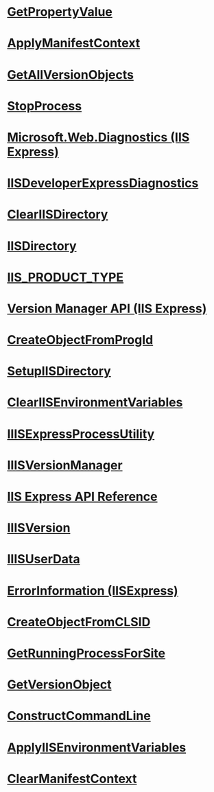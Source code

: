 # [GetPropertyValue](getpropertyvalue.md)
# [ApplyManifestContext](applymanifestcontext.md)
# [GetAllVersionObjects](getallversionobjects.md)
# [StopProcess](stopprocess.md)
# [Microsoft.Web.Diagnostics (IIS Express)](microsoft-web-diagnostics-iis-express.md)
# [IISDeveloperExpressDiagnostics](iisdeveloperexpressdiagnostics.md)
# [ClearIISDirectory](cleariisdirectory.md)
# [IISDirectory](iisdirectory.md)
# [IIS_PRODUCT_TYPE](iis-product-type.md)
# [Version Manager API (IIS Express)](version-manager-api-iis-express.md)
# [CreateObjectFromProgId](createobjectfromprogid.md)
# [SetupIISDirectory](setupiisdirectory.md)
# [ClearIISEnvironmentVariables](cleariisenvironmentvariables.md)
# [IIISExpressProcessUtility](iiisexpressprocessutility.md)
# [IIISVersionManager](iiisversionmanager.md)
# [IIS Express API Reference](iis-express-api-reference.md)
# [IIISVersion](iiisversion.md)
# [IIISUserData](iiisuserdata.md)
# [ErrorInformation (IISExpress)](errorinformation-iisexpress.md)
# [CreateObjectFromCLSID](createobjectfromclsid.md)
# [GetRunningProcessForSite](getrunningprocessforsite.md)
# [GetVersionObject](getversionobject.md)
# [ConstructCommandLine](constructcommandline.md)
# [ApplyIISEnvironmentVariables](applyiisenvironmentvariables.md)
# [ClearManifestContext](clearmanifestcontext.md)
